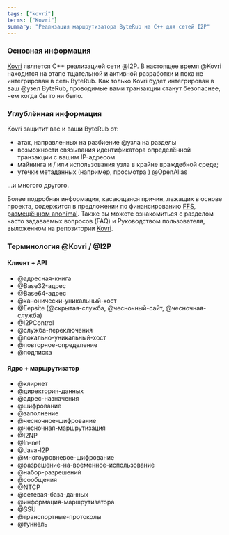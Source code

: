 ```yaml
---
tags: ["kovri"]
terms: ["Kovri"]
summary: "Реализация маршрутизатора ByteRub на C++ для сетей I2P"
---
```


### Основная информация

[Kovri](https://github.com/byterubpay/kovri/) является C++ реализацией сети @I2P. В настоящее время @Kovri находится на этапе тщательной и активной разработки и пока не интегрирован в сеть ByteRub. Как только Kovri будет интегрирован в ваш @узел ByteRub, проводимые вами транзакции станут безопаснее, чем когда бы то ни было.

### Углублённая информация

Kovri защитит вас и ваши ByteRub от:

- атак, направленных на разбиение @узла на разделы
- возможности связывания идентификатора определённой транзакции с вашим IP-адресом
- майнинга и / или использования узла в крайне враждебной среде;
- утечки метаданных (например, просмотра ) @OpenAlias

...и многого другого.

Более подробная информация, касающаяся причин, лежащих в основе проекта, содержится в  предложении по финансированию [FFS, размещённом anonimal](https://forum.getbyterub.org/9/work-in-progress/86967/anonimal-s-kovri-full-time-development-funding-thread). Также вы можете ознакомиться с разделом часто задаваемых вопросов (FAQ) и Руководством пользователя, выложенном на репозитории [Kovri](https://github.com/byterubpay/kovri/).

### Терминология @Kovri / @I2P

#### Клиент + API

- @адресная-книга
- @Base32-адрес
- @Base64-адрес
- @канонически-уникальный-хост
- @Eepsite (@скрытая-служба, @чесночный-сайт, @чесночная-служба)
- @I2PControl
- @служба-переключения
- @локально-уникальный-хост
- @повторное-определение
- @подписка

#### Ядро + маршрутизатор

- @клирнет
- @директория-данных
- @адрес-назначения
- @шифрование
- @заполнение
- @чесночное-шифрование
- @чесночная-маршрутизация
- @I2NP
- @In-net
- @Java-I2P
- @многоуровневое-шифрование
- @разрешение-на-временное-использование
- @набор-разрешений
- @сообщения
- @NTCP
- @сетевая-база-данных
- @информация-маршрутизатора
- @SSU
- @транспортные-протоколы
- @туннель
